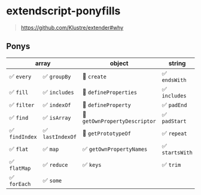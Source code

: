 # extendscript-ponyfills

> https://github.com/Klustre/extender#why

## Ponys

<table><thead><tr><th colspan="2">array</th><th>object</th><th>string</th></tr></thead><tbody><tr><td>✅ <code>every</code></td><td>✅ <code>groupBy</code></td><td>🚧 <code>create</code></td><td>✅ <code>endsWith</code></td></tr><tr><td>✅ <code>fill</code></td><td>✅ <code>includes</code></td><td>🚧 <code>defineProperties</code></td><td>✅ <code>includes</code></td></tr><tr><td>✅ <code>filter</code></td><td>✅ <code>indexOf</code></td><td>🚧 <code>defineProperty</code></td><td>✅ <code>padEnd</code></td></tr><tr><td>✅ <code>find</code></td><td>✅ <code>isArray</code></td><td>🚧 <code>getOwnPropertyDescriptor</code></td><td>✅ <code>padStart</code></td></tr><tr><td>✅ <code>findIndex</code></td><td>✅ <code>lastIndexOf</code></td><td>🚧 <code>getPrototypeOf</code></td><td>✅ <code>repeat</code></td></tr><tr><td>✅ <code>flat</code></td><td>✅ <code>map</code></td><td>✅ <code>getOwnPropertyNames</code></td><td>✅ <code>startsWith</code></td></tr><tr><td>✅ <code>flatMap</code></td><td>✅ <code>reduce</code></td><td>✅ <code>keys</code></td><td>✅ <code>trim</code></td></tr><tr><td>✅ <code>forEach</code></td><td>✅ <code>some</code></td><td></td><td></td></tr></tbody></table>
